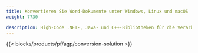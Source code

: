 ```yaml
---
title: Konvertieren Sie Word-Dokumente unter Windows, Linux und macOS 
weight: 7730

description: High-Code .NET-, Java- und C++-Bibliotheken für die Verarbeitung und Konvertierung von Word-Dokumenten.
---
```


{{< blocks/products/pf/agp/conversion-solution >}} 